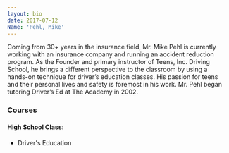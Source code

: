 ```yaml
---
layout: bio
date: 2017-07-12
Name: 'Pehl, Mike'
---
```

Coming from 30+ years in the insurance field, Mr. Mike Pehl is currently working with an insurance company and running an accident reduction program. As the Founder and primary instructor of Teens, Inc. Driving School, he brings a different perspective to the classroom by using a hands-on technique for driver’s education classes. His passion for teens and their personal lives and safety is foremost in his work. Mr. Pehl began tutoring Driver’s Ed at The Academy in 2002.

### Courses
#### High School Class:
* Driver's Education
